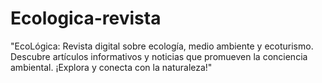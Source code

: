 # Ecologica-revista
"EcoLógica: Revista digital sobre ecología, medio ambiente y ecoturismo. Descubre artículos informativos y noticias que promueven la conciencia ambiental. ¡Explora y conecta con la naturaleza!"
